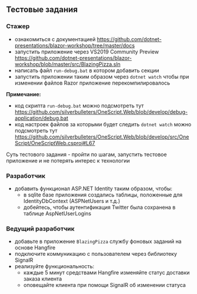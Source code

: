 ## Тестовые задания

### Стажер

* ознакомиться с документацией https://github.com/dotnet-presentations/blazor-workshop/tree/master/docs
* запустить приложение через VS2019 Community Preview https://github.com/dotnet-presentations/blazor-workshop/blob/master/src/BlazingPizza.sln
* написать файл `run-debug.bat` в котором добавить секции 
* запустить приложении таким образом через `dotnet watch` чтобы при изменении файлов Razor приложение перекомпилировалось

**Примечание:**

* код скрипта `run-debug.bat` можно подсмотреть тут https://github.com/silverbulleters/OneScript.Web/blob/develop/debug-application/debug.bat
* код настроек файлов за которыми будет следить `dotnet watch` можно подсмотреть тут https://github.com/silverbulleters/OneScript.Web/blob/develop/src/OneScript/OneScriptWeb.csproj#L67

Суть тестового задания - пройти по шагам, запустить тестовое приложение и не потерять интерес к технологии

### Разработчик

* добавить функционал ASP.NET Identity таким образом, чтобы:
  * в sqlite базе приложения создались таблицы, положенные для IdentityDbContext (ASPNetUsers и т.д.)
  * добейтесь, чтобы аутентификация Twitter была сохранена в таблице AspNetUserLogins

### Ведущий разработчик

* добавьте в приложение `BlazingPizza` службу фоновых заданий на основе Hangfire
* подключите коммуникацию с пользователем через библиотеку SignalR
* реализуйте функциональность:
  * каждые 5 минут средствами Hangfire изменяйте статус доставки заказа клиента
  * оповещайте клиента при помощи SignalR об изменении статуса
